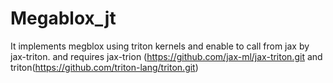 # Megablox_jt
  It implements megblox using triton kernels and enable to call from jax by jax-triton. 
and requires jax-trion (https://github.com/jax-ml/jax-triton.git and triton(https://github.com/triton-lang/triton.git)
